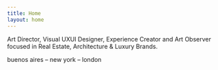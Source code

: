 ```yaml
---
title: Home
layout: home
---
```


Art Director, Visual UXUI Designer, Experience Creator and Art Observer focused in Real Estate, Architecture & Luxury Brands.

buenos aires – new york – london